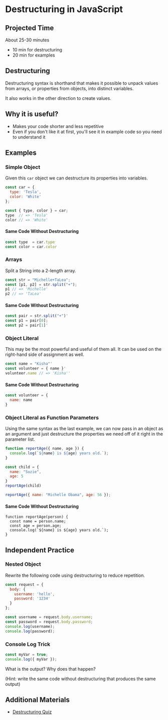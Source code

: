 # Destructuring in JavaScript

## Projected Time

About 25-30 minutes
- 10 min for destructuring
- 20 min for examples

## Destructuring

Destructuring syntax is shorthand that makes it possible to unpack values from arrays, or properties from objects, into distinct variables.

It also works in the other direction to create values.

## Why it is useful?

- Makes your code shorter and less repetitive
- Even if you don't like it at first, you'll see it in example code so you need to understand it

## Examples

### Simple Object

Given this `car` object we can destructure its properties into variables.

```javascript
const car = {
  type: 'Tesla',
  color: 'White'
};

const { type, color } = car;
type  // => 'Tesla'
color // => 'White'
```

#### Same Code Without Destructuring

```javascript
const type  = car.type
const color = car.color
```

### Arrays

Split a String into a 2-length array.

```javascript
const str = "Michelle+TaLea";
const [p1, p2] = str.split("+");
p1 // => 'Michelle'
p2 // => 'TaLea'
```

#### Same Code Without Destructuring

```javascript
const pair = str.split("+")'
const p1 = pair[0];
const p2 = pair[1]'
```

### Object Literal
This may be the most powerful and useful of them all. It can be used on the right-hand side of assignment as well.

```javascript
const name = "Kisha"'
const volunteer = { name }'
volunteer.name // => 'Kisha''
```

#### Same Code Without Destructuring

```javascript
const volunteer = {
  name: name
}
```

### Object Literal as Function Parameters
Using the same syntax as the last example, we can now pass in an object as an argument and just destructure the properties we need off of it right in the parameter list.

```javascript
function reportAge({ name, age }) {
  console.log(`${name} is ${age} years old.`);
}

const child = {
  name: "Suzie",
  age: 5
}
reportAge(child)

reportAge({ name: "Michelle Obama", age: 56 });
```

#### Same Code Without Destructuring

```
function reportAge(person) {
  const name = person.name;
  const age = person.age;
  console.log(`${name} is ${age} years old.`);
}
```



## Independent Practice

### Nested Object

Rewrite the following code using destructuring to reduce repetition.


```javascript
const request = {
  body: {
    username: 'hello',
    password: '1234'
  }
};

const username = request.body.username;
const password = request.body.password;
console.log(username);
console.log(password);
```

### Console Log Trick

```javascript
const myVar = true;
console.log({ myVar });
```

What is the output? Why does that happen? 

(Hint: write the same code without destructuring that produces the same output)


## Additional Materials
- [Destructuring Quiz](https://javascript.info/destructuring-assignment)





